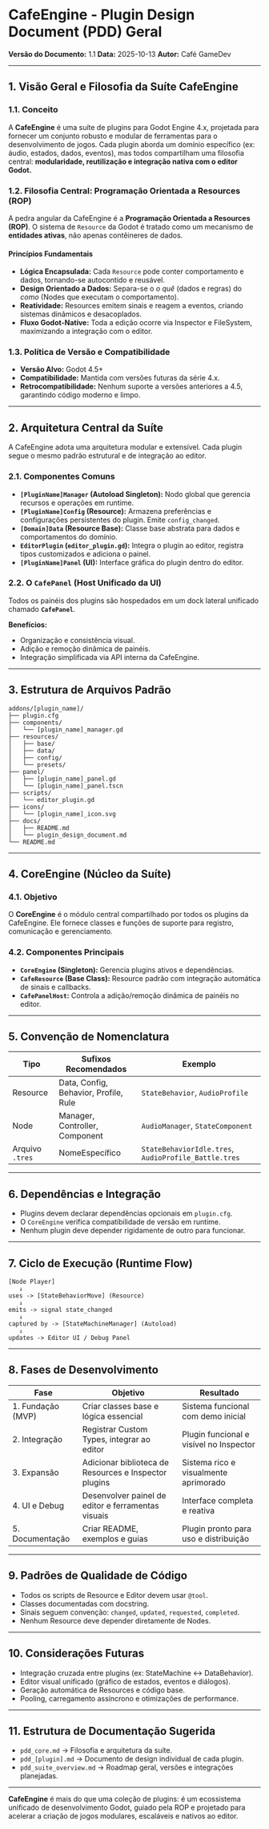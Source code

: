 # CafeEngine - Plugin Design Document (PDD) Geral

**Versão do Documento:** 1.1
**Data:** 2025-10-13
**Autor:** Café GameDev

---

## 1. Visão Geral e Filosofia da Suíte CafeEngine

### 1.1. Conceito

A **CafeEngine** é uma suíte de plugins para Godot Engine 4.x, projetada para fornecer um conjunto robusto e modular de ferramentas para o desenvolvimento de jogos. Cada plugin aborda um domínio específico (ex: áudio, estados, dados, eventos), mas todos compartilham uma filosofia central: **modularidade, reutilização e integração nativa com o editor Godot.**

### 1.2. Filosofia Central: Programação Orientada a Resources (ROP)

A pedra angular da CafeEngine é a **Programação Orientada a Resources (ROP)**. O sistema de `Resource` da Godot é tratado como um mecanismo de **entidades ativas**, não apenas contêineres de dados.

#### Princípios Fundamentais

* **Lógica Encapsulada:** Cada `Resource` pode conter comportamento e dados, tornando-se autocontido e reusável.
* **Design Orientado a Dados:** Separa-se o *o quê* (dados e regras) do *como* (Nodes que executam o comportamento).
* **Reatividade:** Resources emitem sinais e reagem a eventos, criando sistemas dinâmicos e desacoplados.
* **Fluxo Godot-Native:** Toda a edição ocorre via Inspector e FileSystem, maximizando a integração com o editor.

### 1.3. Política de Versão e Compatibilidade

* **Versão Alvo:** Godot 4.5+
* **Compatibilidade:** Mantida com versões futuras da série 4.x.
* **Retrocompatibilidade:** Nenhum suporte a versões anteriores a 4.5, garantindo código moderno e limpo.

---

## 2. Arquitetura Central da Suíte

A CafeEngine adota uma arquitetura modular e extensível. Cada plugin segue o mesmo padrão estrutural e de integração ao editor.

### 2.1. Componentes Comuns

* **`[PluginName]Manager` (Autoload Singleton):** Nodo global que gerencia recursos e operações em runtime.
* **`[PluginName]Config` (Resource):** Armazena preferências e configurações persistentes do plugin. Emite `config_changed`.
* **`[Domain]Data` (Resource Base):** Classe base abstrata para dados e comportamentos do domínio.
* **`EditorPlugin` (`editor_plugin.gd`):** Integra o plugin ao editor, registra tipos customizados e adiciona o painel.
* **`[PluginName]Panel` (UI):** Interface gráfica do plugin dentro do editor.

### 2.2. O `CafePanel` (Host Unificado da UI)

Todos os painéis dos plugins são hospedados em um dock lateral unificado chamado **`CafePanel`**.

**Benefícios:**

* Organização e consistência visual.
* Adição e remoção dinâmica de painéis.
* Integração simplificada via API interna da CafeEngine.

---

## 3. Estrutura de Arquivos Padrão

```
addons/[plugin_name]/
├── plugin.cfg
├── components/
│   └── [plugin_name]_manager.gd
├── resources/
│   ├── base/
│   ├── data/
│   ├── config/
│   └── presets/
├── panel/
│   ├── [plugin_name]_panel.gd
│   └── [plugin_name]_panel.tscn
├── scripts/
│   └── editor_plugin.gd
├── icons/
│   └── [plugin_name]_icon.svg
├── docs/
│   ├── README.md
│   └── plugin_design_document.md
└── README.md
```

---

## 4. CoreEngine (Núcleo da Suíte)

### 4.1. Objetivo

O **CoreEngine** é o módulo central compartilhado por todos os plugins da CafeEngine. Ele fornece classes e funções de suporte para registro, comunicação e gerenciamento.

### 4.2. Componentes Principais

* **`CoreEngine` (Singleton):** Gerencia plugins ativos e dependências.
* **`CafeResource` (Base Class):** Resource padrão com integração automática de sinais e callbacks.
* **`CafePanelHost`:** Controla a adição/remoção dinâmica de painéis no editor.

---

## 5. Convenção de Nomenclatura

| Tipo            | Sufixos Recomendados                  | Exemplo                                              |
| --------------- | ------------------------------------- | ---------------------------------------------------- |
| Resource        | Data, Config, Behavior, Profile, Rule | `StateBehavior`, `AudioProfile`                      |
| Node            | Manager, Controller, Component        | `AudioManager`, `StateComponent`                     |
| Arquivo `.tres` | NomeEspecífico                        | `StateBehaviorIdle.tres`, `AudioProfile_Battle.tres` |

---

## 6. Dependências e Integração

* Plugins devem declarar dependências opcionais em `plugin.cfg`.
* O `CoreEngine` verifica compatibilidade de versão em runtime.
* Nenhum plugin deve depender rigidamente de outro para funcionar.

---

## 7. Ciclo de Execução (Runtime Flow)

```text
[Node Player]
   ↓
uses -> [StateBehaviorMove] (Resource)
   ↓
emits -> signal state_changed
   ↓
captured by -> [StateMachineManager] (Autoload)
   ↓
updates -> Editor UI / Debug Panel
```

---

## 8. Fases de Desenvolvimento

| Fase              | Objetivo                                              | Resultado                               |
| ----------------- | ----------------------------------------------------- | --------------------------------------- |
| 1. Fundação (MVP) | Criar classes base e lógica essencial                 | Sistema funcional com demo inicial      |
| 2. Integração     | Registrar Custom Types, integrar ao editor            | Plugin funcional e visível no Inspector |
| 3. Expansão       | Adicionar biblioteca de Resources e Inspector plugins | Sistema rico e visualmente aprimorado   |
| 4. UI e Debug     | Desenvolver painel de editor e ferramentas visuais    | Interface completa e reativa            |
| 5. Documentação   | Criar README, exemplos e guias                        | Plugin pronto para uso e distribuição   |

---

## 9. Padrões de Qualidade de Código

* Todos os scripts de Resource e Editor devem usar `@tool`.
* Classes documentadas com docstring.
* Sinais seguem convenção: `changed`, `updated`, `requested`, `completed`.
* Nenhum Resource deve depender diretamente de Nodes.

---

## 10. Considerações Futuras

* Integração cruzada entre plugins (ex: StateMachine <-> DataBehavior).
* Editor visual unificado (gráfico de estados, eventos e diálogos).
* Geração automática de Resources e código base.
* Pooling, carregamento assíncrono e otimizações de performance.

---

## 11. Estrutura de Documentação Sugerida

* `pdd_core.md` -> Filosofia e arquitetura da suíte.
* `pdd_[plugin].md` -> Documento de design individual de cada plugin.
* `pdd_suite_overview.md` -> Roadmap geral, versões e integrações planejadas.

---

**CafeEngine** é mais do que uma coleção de plugins: é um ecossistema unificado de desenvolvimento Godot, guiado pela ROP e projetado para acelerar a criação de jogos modulares, escaláveis e nativos ao editor.
